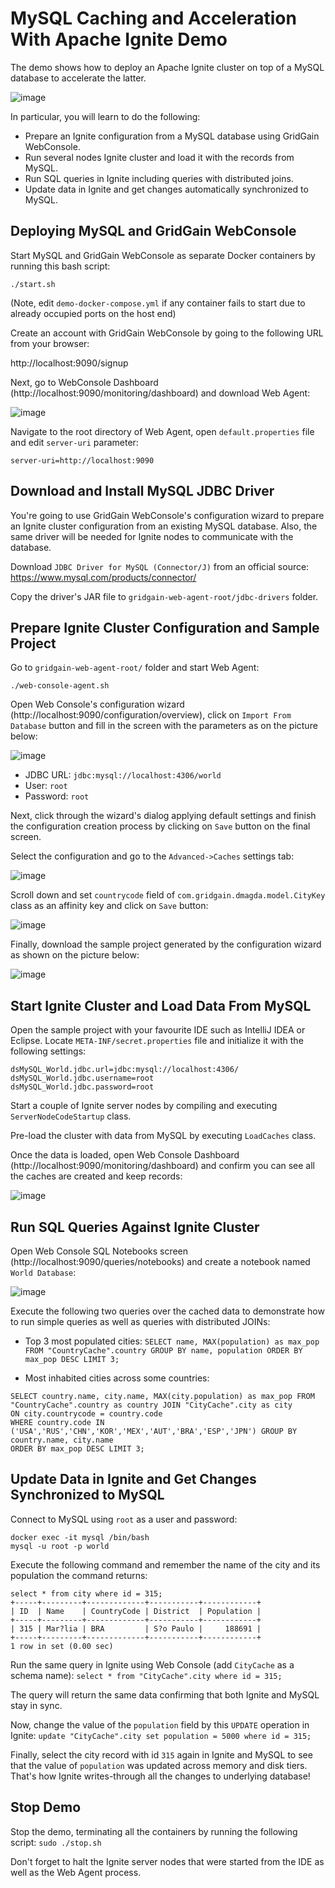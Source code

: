 # MySQL Caching and Acceleration With Apache Ignite Demo

The demo shows how to deploy an Apache Ignite cluster on top of a MySQL database to accelerate the latter.

![image](images/ignite_and_mysql.png)
 
In particular, you will learn to do the following:
* Prepare an Ignite configuration from a MySQL database using GridGain WebConsole.
* Run several nodes Ignite cluster and load it with the records from MySQL.
* Run SQL queries in Ignite including queries with distributed joins.
* Update data in Ignite and get changes automatically synchronized to MySQL.

## Deploying MySQL and GridGain WebConsole

Start MySQL and GridGain WebConsole as separate Docker containers by running this bash script:

`./start.sh`

(Note, edit `demo-docker-compose.yml` if any container fails to start due to already occupied ports on the host end)

Create an account with GridGain WebConsole by going to the following URL from your browser:

http://localhost:9090/signup

Next, go to WebConsole Dashboard (http://localhost:9090/monitoring/dashboard) and download Web Agent:

![image](images/agent_download.png)

Navigate to the root directory of Web Agent, open `default.properties` file and edit `server-uri` parameter:

`server-uri=http://localhost:9090`

## Download and Install MySQL JDBC Driver

You're going to use GridGain WebConsole's configuration wizard to prepare an Ignite cluster configuration from an 
existing MySQL database. Also, the same driver will be needed for Ignite nodes to communicate with the database.

Download `JDBC Driver for MySQL (Connector/J)` from an official source: https://www.mysql.com/products/connector/

Copy the driver's JAR file to `gridgain-web-agent-root/jdbc-drivers` folder.

## Prepare Ignite Cluster Configuration and Sample Project

Go to `gridgain-web-agent-root/` folder and start Web Agent:

`./web-console-agent.sh`

Open Web Console's configuration wizard (http://localhost:9090/configuration/overview), click on `Import From Database`
button and fill in the screen with the parameters as on the picture below:

![image](images/wizard_settings.png)
* JDBC URL: `jdbc:mysql://localhost:4306/world`
* User: `root`
* Password: `root`

Next, click through the wizard's dialog applying default settings and finish the configuration creation process by clicking 
on `Save` button on the final screen.

Select the configuration and go to the `Advanced->Caches` settings tab:

![image](images/cache_settings.png)

Scroll down and set `countrycode` field of `com.gridgain.dmagda.model.CityKey` class as an affinity key and click on `Save` button:

![image](images/affinity_key_config.png)

Finally, download the sample project generated by the configuration wizard as shown on the picture below:

![image](images/sample_project_download.png)

## Start Ignite Cluster and Load Data From MySQL

Open the sample project with your favourite IDE such as IntelliJ IDEA or Eclipse. Locate `META-INF/secret.properties` file
and initialize it with the following settings:

```
dsMySQL_World.jdbc.url=jdbc:mysql://localhost:4306/
dsMySQL_World.jdbc.username=root
dsMySQL_World.jdbc.password=root
```

Start a couple of Ignite server nodes by compiling and executing `ServerNodeCodeStartup` class.

Pre-load the cluster with data from MySQL by executing `LoadCaches` class. 

Once the data is loaded, open Web Console Dashboard (http://localhost:9090/monitoring/dashboard) and confirm you 
can see all the caches are created and keep records:

![image](images/created_caches.png)

## Run SQL Queries Against Ignite Cluster

Open Web Console SQL Notebooks screen (http://localhost:9090/queries/notebooks) and create a notebook named `World Database`:

![image](images/sql_notebook.png)

Execute the following two queries over the cached data to demonstrate how to run simple queries as well as queries with
distributed JOINs:

* Top 3 most populated cities:
`SELECT name, MAX(population) as max_pop FROM "CountryCache".country GROUP BY name, population ORDER BY max_pop DESC LIMIT 3;`

* Most inhabited cities across some countries:
```
SELECT country.name, city.name, MAX(city.population) as max_pop FROM "CountryCache".country as country JOIN "CityCache".city as city
ON city.countrycode = country.code
WHERE country.code IN ('USA','RUS','CHN','KOR','MEX','AUT','BRA','ESP','JPN') GROUP BY country.name, city.name 
ORDER BY max_pop DESC LIMIT 3;
```

## Update Data in Ignite and Get Changes Synchronized to MySQL

Connect to MySQL using `root` as a user and password:

```
docker exec -it mysql /bin/bash
mysql -u root -p world
```

Execute the following command and remember the name of the city and its population the command returns:
```
select * from city where id = 315;
+-----+---------+-------------+-----------+------------+
| ID  | Name    | CountryCode | District  | Population |
+-----+---------+-------------+-----------+------------+
| 315 | Mar?lia | BRA         | S?o Paulo |     188691 |
+-----+---------+-------------+-----------+------------+
1 row in set (0.00 sec)
```

Run the same query in Ignite using Web Console (add `CityCache` as a schema name):
`select * from "CityCache".city where id = 315;`

The query will return the same data confirming that both Ignite and MySQL stay in sync.

Now, change the value of the `population` field by this `UPDATE` operation in Ignite:
`update "CityCache".city set population = 5000 where id = 315;`

Finally, select the city record with id `315` again in Ignite and MySQL to see that the value of `population` was 
updated across memory and disk tiers. That's how Ignite writes-through all the changes to underlying database!

## Stop Demo

Stop the demo, terminating all the containers by running the following script:
`sudo ./stop.sh`

Don't forget to halt the Ignite server nodes that were started from the IDE as well as the Web Agent process.
